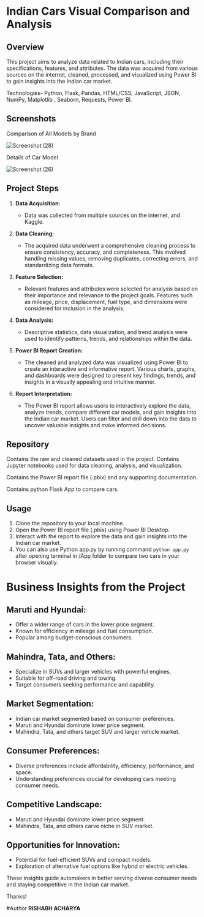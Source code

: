# Indian Cars Visual Comparison and Analysis
## Overview

This project aims to analyze data related to Indian cars, including their specifications, features, and attributes. The data was acquired from various sources on the internet, cleaned, processed, and visualized using Power BI to gain insights into the Indian car market.

Technologies- Python, Flask, Pandas, HTML/CSS, JavaScript, JSON, NumPy, Matplotlib , Seaborn, Requests, Power BI.

## Screenshots

Comparison of All Models by Brand

![Screenshot (28)](https://github.com/velociteriseup/indiancars/assets/167065624/9cd4a320-f021-4bdf-8f9f-1154139e0c39)


Details of Car Model

![Screenshot (26)](https://github.com/velociteriseup/indiancars/assets/167065624/49706612-ea2c-4f79-bbb2-794c6bedf49d)

## Project Steps


1. **Data Acquisition:**
   - Data was collected from multiple sources on the internet, and Kaggle.
     
2. **Data Cleaning:**
   - The acquired data underwent a comprehensive cleaning process to ensure consistency, accuracy, and completeness. This involved handling missing values, removing duplicates, correcting errors, and standardizing data formats.

3. **Feature Selection:**
   - Relevant features and attributes were selected for analysis based on their importance and relevance to the project goals. Features such as mileage, price, displacement, fuel type, and dimensions were considered for inclusion in the analysis.

4. **Data Analysis:**
   - Descriptive statistics, data visualization, and trend analysis were used to identify patterns, trends, and relationships within the data.

5. **Power BI Report Creation:**
   - The cleaned and analyzed data was visualized using Power BI to create an interactive and informative report. Various charts, graphs, and dashboards were designed to present key findings, trends, and insights in a visually appealing and intuitive manner.

6. **Report Interpretation:**
   - The Power BI report allows users to interactively explore the data, analyze trends, compare different car models, and gain insights into the Indian car market. Users can filter and drill down into the data to uncover valuable insights and make informed decisions.

## Repository
   Contains the raw and cleaned datasets used in the project.
   Contains Jupyter notebooks used for data cleaning, analysis, and visualization.

   Contains the Power BI report file (.pbix) and any supporting documentation.
   
   Contains python Flask App to compare cars.

## Usage

1. Clone the repository to your local machine.
2. Open the Power BI report file (.pbix) using Power BI Desktop.
3. Interact with the report to explore the data and gain insights into the Indian car market.
4. You can also use Python app.py by running command ```python app.py``` after opening terminal in /App folder to compare two cars in your browser visually. 

# Business Insights from the Project

## Maruti and Hyundai:
- Offer a wider range of cars in the lower price segment.
- Known for efficiency in mileage and fuel consumption.
- Popular among budget-conscious consumers.

## Mahindra, Tata, and Others:
- Specialize in SUVs and larger vehicles with powerful engines.
- Suitable for off-road driving and towing.
- Target consumers seeking performance and capability.

## Market Segmentation:
- Indian car market segmented based on consumer preferences.
- Maruti and Hyundai dominate lower price segment.
- Mahindra, Tata, and others target SUV and larger vehicle market.

## Consumer Preferences:
- Diverse preferences include affordability, efficiency, performance, and space.
- Understanding preferences crucial for developing cars meeting consumer needs.

## Competitive Landscape:
- Maruti and Hyundai dominate lower price segment.
- Mahindra, Tata, and others carve niche in SUV market.

## Opportunities for Innovation:
- Potential for fuel-efficient SUVs and compact models.
- Exploration of alternative fuel options like hybrid or electric vehicles.

These insights guide automakers in better serving diverse consumer needs and staying competitive in the Indian car market.

Thanks!

#Author
**RISHABH ACHARYA**
